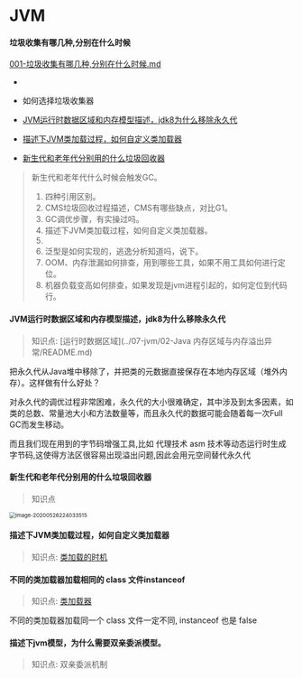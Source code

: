 # JVM

#### 垃圾收集有哪几种,分别在什么时候

 [001-垃圾收集有哪几种,分别在什么时候.md](001-垃圾收集有哪几种,分别在什么时候.md) 







- 
- 如何选择垃圾收集器

- [JVM运行时数据区域和内存模型描述，jdk8为什么移除永久代](#JVM运行时数据区域和内存模型描述，jdk8为什么移除永久代)

- [描述下JVM类加载过程，如何自定义类加载器](#描述下JVM类加载过程，如何自定义类加载器)

- [新生代和老年代分别用的什么垃圾回收器](#新生代和老年代分别用的什么垃圾回收器)

> 新生代和老年代什么时候会触发GC。
>
> 1. 四种引用区别。
> 2. CMS垃圾回收过程描述，CMS有哪些缺点，对比G1。
> 3. GC调优步骤，有实操过吗。
> 4. 描述下JVM类加载过程，如何自定义类加载器。
> 5. 
> 6. 泛型是如何实现的，逃逸分析知道吗，说下。
> 7. OOM、内存泄漏如何排查，用到哪些工具，如果不用工具如何进行定位。
> 8. 机器负载变高如何排查，如果发现是jvm进程引起的，如何定位到代码行。

#### JVM运行时数据区域和内存模型描述，jdk8为什么移除永久代

> 知识点:  [运行时数据区域](../07-jvm/02-Java 内存区域与内存溢出异常/README.md) 

把永久代从Java堆中移除了，并把类的元数据直接保存在本地内存区域（堆外内存）。这样做有什么好处？

对永久代的调优过程非常困难，永久代的大小很难确定，其中涉及到太多因素，如类的总数、常量池大小和方法数量等，而且永久代的数据可能会随着每一次Full GC而发生移动。

而且我们现在用到的字节码增强工具,比如 代理技术 asm 技术等动态运行时生成字节码,这使得方法区很容易出现溢出问题,因此会用元空间替代永久代

#### 新生代和老年代分别用的什么垃圾回收器

> 知识点

<img src="../assets/image-20200526224033515.png" alt="image-20200526224033515" style="zoom: 67%;" />

#### 描述下JVM类加载过程，如何自定义类加载器

> 知识点:  [类加载的时机](../07-jvm/07-虚拟机类加载机制/01-类加载的时机.md) 

#### 不同的类加载器加载相同的 class 文件instanceof

> 知识点:  [类加载器](../07-jvm/07-虚拟机类加载机制/02-类加载器.md) 

不同的类加载器加载同一个 class 文件一定不同, instanceof 也是 false

#### 描述下jvm模型，为什么需要双亲委派模型。

> 知识点: 双亲委派机制